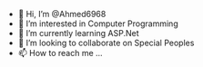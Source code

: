 - 👋 Hi, I’m @Ahmed6968
- 👀 I’m interested in Computer Programming
- 🌱 I’m currently learning ASP.Net
- 💞️ I’m looking to collaborate on Special Peoples
- 📫 How to reach me ...

<!---
Ahmed6968/Ahmed6968 is a ✨ special ✨ repository because its `README.md` (this file) appears on your GitHub profile.
You can click the Preview link to take a look at your changes.
--->
